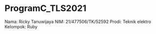 # ProgramC_TLS2021
Nama: Ricky Tanuwijaya
NIM: 21/477506/TK/52592
Prodi: Teknik elektro
Kelompok: Ruby
